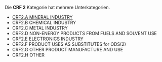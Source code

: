 Die **CRF 2** Kategorie hat mehrere Unterkategorien.

* [CRF2.A MINERAL INDUSTRY](A/CRF2A.md)
* CRF2.B CHEMICAL INDUSTRY
* CRF2.C METAL INDUSTRY
* CRF2.D NON-ENERGY PRODUCTS FROM FUELS AND SOLVENT USE
* CRF2.E ELECTRONICS INDUSTRY
* CRF2.F PRODUCT USES AS SUBSTITUTES for ODS(2)
* CRF2.G OTHER PRODUCT MANUFACTURE AND USE
* CRF2.H OTHER
